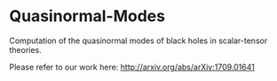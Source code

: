 # Quasinormal-Modes

Computation of the quasinormal modes of black holes in scalar-tensor theories.

Please refer to our work here: http://arxiv.org/abs/arXiv:1709.01641
